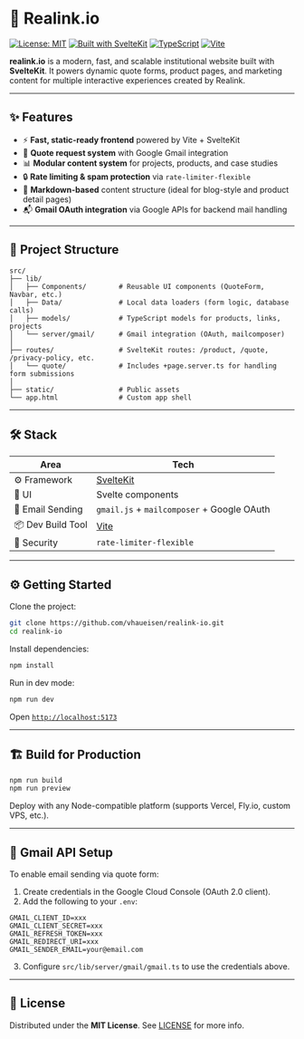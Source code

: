 # 🔗 Realink.io

[![License: MIT](https://img.shields.io/badge/license-MIT-blue.svg)](LICENSE)
[![Built with SvelteKit](https://img.shields.io/badge/built%20with-SvelteKit-orange?logo=svelte)](https://kit.svelte.dev)
[![TypeScript](https://img.shields.io/badge/lang-TypeScript-blue?logo=typescript)](https://www.typescriptlang.org)
[![Vite](https://img.shields.io/badge/bundler-Vite-646CFF?logo=vite\&logoColor=white)](https://vitejs.dev)

**realink.io** is a modern, fast, and scalable institutional website built with **SvelteKit**.
It powers dynamic quote forms, product pages, and marketing content for multiple interactive experiences created by Realink.

---

## ✨ Features

* ⚡️ **Fast, static-ready frontend** powered by Vite + SvelteKit
* 💼 **Quote request system** with Google Gmail integration
* 📊 **Modular content system** for projects, products, and case studies
* 🔒 **Rate limiting & spam protection** via `rate-limiter-flexible`
* 📄 **Markdown-based** content structure (ideal for blog-style and product detail pages)
* 📬 **Gmail OAuth integration** via Google APIs for backend mail handling

---

## 📁 Project Structure

```
src/
├── lib/
│   ├── Components/        # Reusable UI components (QuoteForm, Navbar, etc.)
│   ├── Data/              # Local data loaders (form logic, database calls)
│   ├── models/            # TypeScript models for products, links, projects
│   └── server/gmail/      # Gmail integration (OAuth, mailcomposer)
│
├── routes/                # SvelteKit routes: /product, /quote, /privacy-policy, etc.
│   └── quote/             # Includes +page.server.ts for handling form submissions
│
├── static/                # Public assets
└── app.html               # Custom app shell
```

---

## 🛠️ Stack

| Area              | Tech                                       |
| ----------------- | ------------------------------------------ |
| ⚙️ Framework      | [SvelteKit](https://kit.svelte.dev)        |
| 💅 UI             | Svelte components    |
| 📨 Email Sending  | `gmail.js` + `mailcomposer` + Google OAuth |
| 📦 Dev Build Tool | [Vite](https://vitejs.dev)                 |
| 🔐 Security       | `rate-limiter-flexible`                    |

---

## ⚙️ Getting Started

Clone the project:

```bash
git clone https://github.com/vhaueisen/realink-io.git
cd realink-io
```

Install dependencies:

```bash
npm install
```

Run in dev mode:

```bash
npm run dev
```

Open [`http://localhost:5173`](http://localhost:5173)

---

## 🏗️ Build for Production

```bash
npm run build
npm run preview
```

Deploy with any Node-compatible platform (supports Vercel, Fly.io, custom VPS, etc.).

---

## 🔐 Gmail API Setup

To enable email sending via quote form:

1. Create credentials in the Google Cloud Console (OAuth 2.0 client).
2. Add the following to your `.env`:

```env
GMAIL_CLIENT_ID=xxx
GMAIL_CLIENT_SECRET=xxx
GMAIL_REFRESH_TOKEN=xxx
GMAIL_REDIRECT_URI=xxx
GMAIL_SENDER_EMAIL=your@email.com
```

3. Configure `src/lib/server/gmail/gmail.ts` to use the credentials above.

---

## 📄 License

Distributed under the **MIT License**. See [LICENSE](LICENSE) for more info.